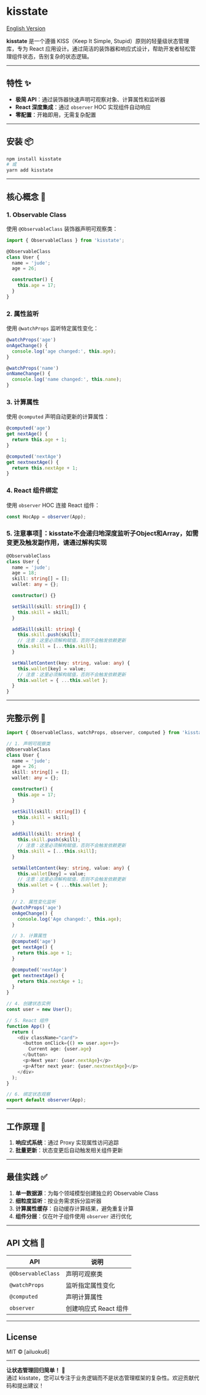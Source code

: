# kisstate

[English Version](./README_EN.md)

**kisstate** 是一个遵循 KISS（Keep It Simple, Stupid）原则的轻量级状态管理库，专为 React 应用设计。通过简洁的装饰器和响应式设计，帮助开发者轻松管理组件状态，告别复杂的状态逻辑。

---

## 特性 ✨

- **极简 API**：通过装饰器快速声明可观察对象、计算属性和监听器
- **React 深度集成**：通过 `observer` HOC 实现组件自动响应
- **零配置**：开箱即用，无需复杂配置

---

## 安装 📦

```bash
npm install kisstate
# 或
yarn add kisstate
```

---

## 核心概念 🧠

### 1. Observable Class

使用 `@ObservableClass` 装饰器声明可观察类：

```typescript
import { ObservableClass } from 'kisstate';

@ObservableClass
class User {
  name = 'jude';
  age = 26;

  constructor() {
    this.age = 17;
  }
}
```

### 2. 属性监听

使用 `@watchProps` 监听特定属性变化：

```typescript
@watchProps('age')
onAgeChange() {
  console.log('age changed:', this.age);
}

@watchProps('name')
onNameChange() {
  console.log('name changed:', this.name);
}
```

### 3. 计算属性

使用 `@computed` 声明自动更新的计算属性：

```typescript
@computed('age')
get nextAge() {
  return this.age + 1;
}

@computed('nextAge')
get nextnextAge() {
  return this.nextAge + 1;
}
```

### 4. React 组件绑定

使用 `observer` HOC 连接 React 组件：

```typescript
const HocApp = observer(App);
```

### 5. 注意事项📢：kisstate不会递归地深度监听子Object和Array，如需变更及触发副作用，请通过解构实现

```typescript
@ObservableClass
class User {
  name = 'jude';
  age = 18;
  skill: string[] = [];
  wallet: any = {};

  constructor() {}

  setSkill(skill: string[]) {
    this.skill = skill;
  }

  addSkill(skill: string) {
    this.skill.push(skill);
    // 注意：这里必须解构赋值，否则不会触发依赖更新
    this.skill = [...this.skill];
  }

  setWalletContent(key: string, value: any) {
    this.wallet[key] = value;
    // 注意：这里必须解构赋值，否则不会触发依赖更新
    this.wallet = { ...this.wallet };
  }
}
```

---

## 完整示例 🚀

```typescript
import { ObservableClass, watchProps, observer, computed } from 'kisstate';

// 1. 声明可观察类
@ObservableClass
class User {
  name = 'jude';
  age = 26;
  skill: string[] = [];
  wallet: any = {};

  constructor() {
    this.age = 17;
  }

  setSkill(skill: string[]) {
    this.skill = skill;
  }

  addSkill(skill: string) {
    this.skill.push(skill);
    // 注意：这里必须解构赋值，否则不会触发依赖更新
    this.skill = [...this.skill];
  }

  setWalletContent(key: string, value: any) {
    this.wallet[key] = value;
    // 注意：这里必须解构赋值，否则不会触发依赖更新
    this.wallet = { ...this.wallet };
  }

  // 2. 属性变化监听
  @watchProps('age')
  onAgeChange() {
    console.log('Age changed:', this.age);
  }

  // 3. 计算属性
  @computed('age')
  get nextAge() {
    return this.age + 1;
  }

  @computed('nextAge')
  get nextnextAge() {
    return this.nextAge + 1;
  }
}

// 4. 创建状态实例
const user = new User();

// 5. React 组件
function App() {
  return (
    <div className="card">
      <button onClick={() => user.age++}>
        Current age: {user.age}
      </button>
      <p>Next year: {user.nextAge}</p>
      <p>After next year: {user.nextnextAge}</p>
    </div>
  );
}

// 6. 绑定状态观察
export default observer(App);
```

---

## 工作原理 🔧

1. **响应式系统**：通过 Proxy 实现属性访问追踪
2. **批量更新**：状态变更后自动触发相关组件更新

---

## 最佳实践 ✅

1. **单一数据源**：为每个领域模型创建独立的 Observable Class
2. **细粒度监听**：按业务需求拆分监听器
3. **计算属性缓存**：自动缓存计算结果，避免重复计算
4. **组件分层**：仅在叶子组件使用 `observer` 进行优化

---

## API 文档 📖

| API                | 说明                  |
| ------------------ | --------------------- |
| `@ObservableClass` | 声明可观察类          |
| `@watchProps`      | 监听指定属性变化      |
| `@computed`        | 声明计算属性          |
| `observer`         | 创建响应式 React 组件 |

---

## License

MIT © [ailuoku6]

---

**让状态管理回归简单！** 🎉  
通过 kisstate，您可以专注于业务逻辑而不是状态管理框架的复杂性。欢迎贡献代码和提出建议！
